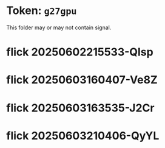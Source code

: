 # Token: `g27gpu`

This folder may or may not contain signal.
# flick 20250602215533-Qlsp
# flick 20250603160407-Ve8Z
# flick 20250603163535-J2Cr
# flick 20250603210406-QyYL
